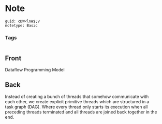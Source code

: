 # Note
```
guid: cDW<lnW$;v
notetype: Basic
```

### Tags
```
```

## Front
Dataflow Programming Model

## Back
Instead of creating a bunch of threads that somehow communicate with each other, we create explicit primitive threads which are structured in a task graph (DAG). Where every thread only starts its execution when all preceding threads terminated and all threads are joined back together in the end.
